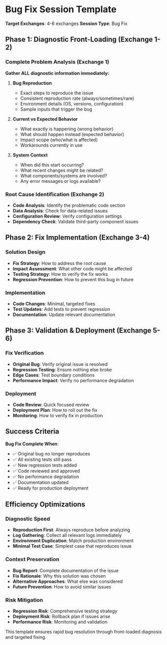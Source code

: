 # Bug Fix Session Template

**Target Exchanges**: 4-6 exchanges
**Session Type**: Bug Fix

## Phase 1: Diagnostic Front-Loading (Exchange 1-2)

### Complete Problem Analysis (Exchange 1)
**Gather ALL diagnostic information immediately:**

1. **Bug Reproduction**
   - Exact steps to reproduce the issue
   - Consistent reproduction rate (always/sometimes/rare)
   - Environment details (OS, versions, configuration)
   - Sample inputs that trigger the bug

2. **Current vs Expected Behavior**
   - What exactly is happening (wrong behavior)
   - What should happen instead (expected behavior)
   - Impact scope (who/what is affected)
   - Workarounds currently in use

3. **System Context**
   - When did this start occurring?
   - What recent changes might be related?
   - What components/systems are involved?
   - Any error messages or logs available?

### Root Cause Identification (Exchange 2)
- **Code Analysis**: Identify the problematic code section
- **Data Analysis**: Check for data-related issues
- **Configuration Review**: Verify configuration settings
- **Dependency Check**: Validate third-party component issues

## Phase 2: Fix Implementation (Exchange 3-4)

### Solution Design
- **Fix Strategy**: How to address the root cause
- **Impact Assessment**: What other code might be affected
- **Testing Strategy**: How to verify the fix works
- **Regression Prevention**: How to prevent this bug in future

### Implementation
- **Code Changes**: Minimal, targeted fixes
- **Test Updates**: Add tests to prevent regression
- **Documentation**: Update relevant documentation

## Phase 3: Validation & Deployment (Exchange 5-6)

### Fix Verification
- **Original Bug**: Verify original issue is resolved
- **Regression Testing**: Ensure nothing else broke
- **Edge Cases**: Test boundary conditions
- **Performance Impact**: Verify no performance degradation

### Deployment
- **Code Review**: Quick focused review
- **Deployment Plan**: How to roll out the fix
- **Monitoring**: How to verify fix in production

## Success Criteria

**Bug Fix Complete When**:
- ✅ Original bug no longer reproduces
- ✅ All existing tests still pass
- ✅ New regression tests added
- ✅ Code reviewed and approved
- ✅ No performance degradation
- ✅ Documentation updated
- ✅ Ready for production deployment

## Efficiency Optimizations

### Diagnostic Speed
- **Reproduction First**: Always reproduce before analyzing
- **Log Gathering**: Collect all relevant logs immediately
- **Environment Duplication**: Match production environment
- **Minimal Test Case**: Simplest case that reproduces issue

### Context Preservation
- **Bug Report**: Complete documentation of the issue
- **Fix Rationale**: Why this solution was chosen
- **Alternative Approaches**: What else was considered
- **Future Prevention**: How to avoid similar issues

### Risk Mitigation
- **Regression Risk**: Comprehensive testing strategy
- **Deployment Risk**: Rollback plan if issues arise
- **Performance Risk**: Monitoring and validation

This template ensures rapid bug resolution through front-loaded diagnosis and targeted fixing.